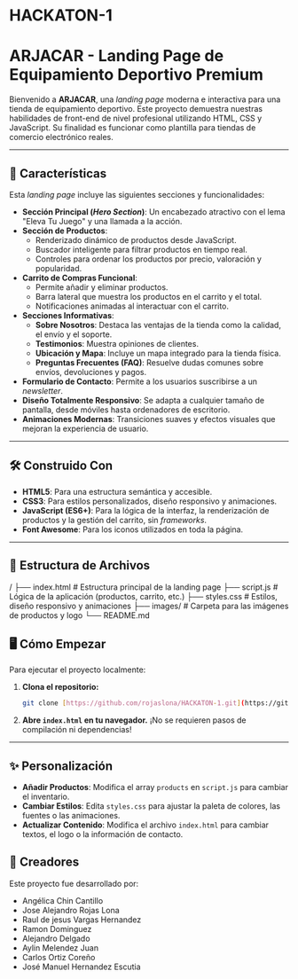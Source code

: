 # HACKATON-1

# ARJACAR - Landing Page de Equipamiento Deportivo Premium

Bienvenido a **ARJACAR**, una *landing page* moderna e interactiva para una tienda de equipamiento deportivo. Este proyecto demuestra nuestras habilidades de front-end de nivel profesional utilizando HTML, CSS y JavaScript. Su finalidad es funcionar como plantilla para tiendas de comercio electrónico reales.

---

## 🚀 Características

Esta *landing page* incluye las siguientes secciones y funcionalidades:

-   **Sección Principal (_Hero Section_)**: Un encabezado atractivo con el lema "Eleva Tu Juego" y una llamada a la acción.
-   **Sección de Productos**:
    -   Renderizado dinámico de productos desde JavaScript.
    -   Buscador inteligente para filtrar productos en tiempo real.
    -   Controles para ordenar los productos por precio, valoración y popularidad.
-   **Carrito de Compras Funcional**:
    -   Permite añadir y eliminar productos.
    -   Barra lateral que muestra los productos en el carrito y el total.
    -   Notificaciones animadas al interactuar con el carrito.
-   **Secciones Informativas**:
    -   **Sobre Nosotros**: Destaca las ventajas de la tienda como la calidad, el envío y el soporte.
    -   **Testimonios**: Muestra opiniones de clientes.
    -   **Ubicación y Mapa**: Incluye un mapa integrado para la tienda física.
    -   **Preguntas Frecuentes (FAQ)**: Resuelve dudas comunes sobre envíos, devoluciones y pagos.
-   **Formulario de Contacto**: Permite a los usuarios suscribirse a un _newsletter_.
-   **Diseño Totalmente Responsivo**: Se adapta a cualquier tamaño de pantalla, desde móviles hasta ordenadores de escritorio.
-   **Animaciones Modernas**: Transiciones suaves y efectos visuales que mejoran la experiencia de usuario.

---

## 🛠️ Construido Con

-   **HTML5**: Para una estructura semántica y accesible.
-   **CSS3**: Para estilos personalizados, diseño responsivo y animaciones.
-   **JavaScript (ES6+)**: Para la lógica de la interfaz, la renderización de productos y la gestión del carrito, sin _frameworks_.
-   **Font Awesome**: Para los iconos utilizados en toda la página.

---

## 📂 Estructura de Archivos
/
├── index.html      # Estructura principal de la landing page
├── script.js       # Lógica de la aplicación (productos, carrito, etc.)
├── styles.css      # Estilos, diseño responsivo y animaciones
├── images/         # Carpeta para las imágenes de productos y logo
└── README.md

## 🖥️ Cómo Empezar

Para ejecutar el proyecto localmente:
1.  **Clona el repositorio:**
    ```sh
    git clone [https://github.com/rojaslona/HACKATON-1.git](https://github.com/rojaslona/HACKATON-1.git)
    ```
2.  **Abre `index.html` en tu navegador.**
    ¡No se requieren pasos de compilación ni dependencias!

---

## ✨ Personalización

-   **Añadir Productos**: Modifica el array `products` en `script.js` para cambiar el inventario.
-   **Cambiar Estilos**: Edita `styles.css` para ajustar la paleta de colores, las fuentes o las animaciones.
-   **Actualizar Contenido**: Modifica el archivo `index.html` para cambiar textos, el logo o la información de contacto.

## 👥 Creadores

Este proyecto fue desarrollado por:

-   Angélica Chin Cantillo
-   Jose Alejandro Rojas Lona
-   Raul de jesus Vargas Hernandez
-   Ramon Dominguez
-   Alejandro Delgado
-   Aylin Melendez Juan
-   Carlos Ortiz Coreño
-   José Manuel Hernandez Escutia
